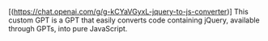 [(https://chat.openai.com/g/g-kCYaVGyxL-jquery-to-js-converter)]
This custom GPT is a GPT that easily converts code containing jQuery, available through GPTs, into pure JavaScript.
